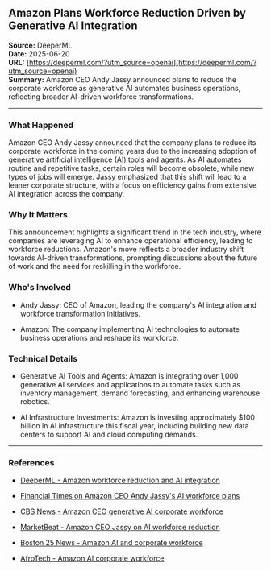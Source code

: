 ## Amazon Plans Workforce Reduction Driven by Generative AI Integration

**Source:** DeeperML  
**Date:** 2025-06-20  
**URL:** [https://deeperml.com/?utm_source=openai](https://deeperml.com/?utm_source=openai)  
**Summary:** Amazon CEO Andy Jassy announced plans to reduce the corporate workforce as generative AI automates business operations, reflecting broader AI-driven workforce transformations.

---

### What Happened

Amazon CEO Andy Jassy announced that the company plans to reduce its corporate workforce in the coming years due to the increasing adoption of generative artificial intelligence (AI) tools and agents. As AI automates routine and repetitive tasks, certain roles will become obsolete, while new types of jobs will emerge. Jassy emphasized that this shift will lead to a leaner corporate structure, with a focus on efficiency gains from extensive AI integration across the company.

### Why It Matters

This announcement highlights a significant trend in the tech industry, where companies are leveraging AI to enhance operational efficiency, leading to workforce reductions. Amazon's move reflects a broader industry shift towards AI-driven transformations, prompting discussions about the future of work and the need for reskilling in the workforce.

### Who's Involved

- Andy Jassy: CEO of Amazon, leading the company's AI integration and workforce transformation initiatives.

- Amazon: The company implementing AI technologies to automate business operations and reshape its workforce.

### Technical Details

- Generative AI Tools and Agents: Amazon is integrating over 1,000 generative AI services and applications to automate tasks such as inventory management, demand forecasting, and enhancing warehouse robotics.

- AI Infrastructure Investments: Amazon is investing approximately $100 billion in AI infrastructure this fiscal year, including building new data centers to support AI and cloud computing demands.

---

### References

- [DeeperML - Amazon workforce reduction and AI integration](https://deeperml.com/?utm_source=openai)

- [Financial Times on Amazon CEO Andy Jassy's AI workforce plans](https://www.ft.com/content/9e66ba5b-5403-4e82-b26b-8d72aadf95d4?utm_source=openai)

- [CBS News - Amazon CEO generative AI corporate workforce](https://www.cbsnews.com/news/amazon-ceo-generative-ai-corporate-workforce/)

- [MarketBeat - Amazon CEO Jassy on AI workforce reduction](https://www.marketbeat.com/articles/amazon-ceo-jassy-says-ai-will-reduce-its-corporate-workforce-in-the-next-few-years-2025-06-18/)

- [Boston 25 News - Amazon AI and corporate workforce](https://www.boston25news.com/news/trending/amazon-ceo-ai-will-allow-company-reduce-our-total-corporate-workforce/MCQ5BO36NRHZBOSREYQXXDTSBY/)

- [AfroTech - Amazon AI corporate workforce](https://afrotech.com/ai-amazon-corporate-workforce)
